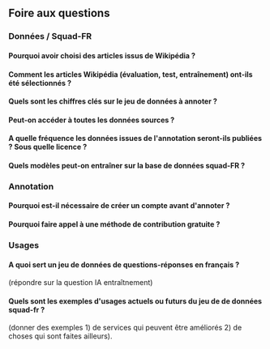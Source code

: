 ## Foire aux questions

### Données / Squad-FR

#### Pourquoi avoir choisi des articles issus de Wikipédia ?

#### Comment les articles Wikipédia (évaluation, test, entraînement) ont-ils été sélectionnés ?

#### Quels sont les chiffres clés sur le jeu de données à annoter ?

#### Peut-on accéder à toutes les données sources ?

#### A quelle fréquence les données issues de l'annotation seront-ils publiées ? Sous quelle licence ?

#### Quels modèles peut-on entraîner sur la base de données squad-FR ?

### Annotation

#### Pourquoi est-il nécessaire de créer un compte avant d'annoter ?

#### Pourquoi faire appel à une méthode de contribution gratuite ?

### Usages

#### A quoi sert un jeu de données de questions-réponses en français ?
(répondre sur la question IA entraîtnement)

#### Quels sont les exemples d'usages actuels ou futurs du jeu de de données squad-fr ?
(donner des exemples 1) de services qui peuvent être améliorés 2) de choses qui sont faites ailleurs).
